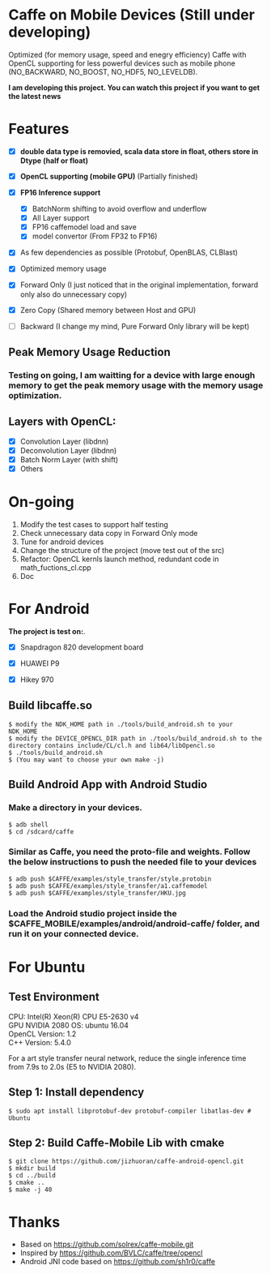 Caffe on Mobile Devices (Still under developing)
==================

Optimized (for memory usage, speed and enegry efficiency) Caffe with OpenCL supporting for less powerful devices such as mobile phone (NO_BACKWARD, NO_BOOST, NO_HDF5, NO_LEVELDB). 

**I am developing this project. You can watch this project if you want to get the latest news**

# Features
- [x] **double data type is removied, scala data store in float, others store in Dtype (half or float)**
- [x] **OpenCL supporting (mobile GPU)** (Partially finished)
- [x] **FP16 Inference support**
  - [x] BatchNorm shifting to avoid overflow and underflow
  - [x] All Layer support
  - [x] FP16 caffemodel load and save
  - [x] model convertor (From FP32 to FP16)
- [x] As few dependencies as possible (Protobuf, OpenBLAS, CLBlast)
- [x] Optimized memory usage
- [x] Forward Only (I just noticed that in the original implementation, forward only also do unnecessary copy)
- [x] Zero Copy (Shared memory between Host and GPU)
- [ ] Backward (I change my mind, Pure Forward Only library will be kept)


## Peak Memory Usage Reduction

### Testing on going, I am waitting for a device with large enough memory to get the peak memory usage with the memory usage optimization.

## Layers with OpenCL:

 - [x] Convolution Layer (libdnn)
 - [x] Deconvolution Layer (libdnn)
 - [x] Batch Norm Layer (with shift)
 - [x] Others

# On-going

1. Modify the test cases to support half testing
2. Check unnecessary data copy in Forward Only mode
4. Tune for android devices
5. Change the structure of the project (move test out of the src)
6. Refactor: OpenCL kernls launch method, redundant code in math_fuctions_cl.cpp
7. Doc


# For Android

**The project is test on:**. 

- [x] Snapdragon 820 development board
- [x] HUAWEI P9
- [x] Hikey 970


## Build libcaffe.so

```
$ modify the NDK_HOME path in ./tools/build_android.sh to your NDK_HOME
$ modify the DEVICE_OPENCL_DIR path in ./tools/build_android.sh to the directory contains include/CL/cl.h and lib64/libOpencl.so
$ ./tools/build_android.sh
$ (You may want to choose your own make -j)

```
## Build Android App with Android Studio



### Make a directory in your devices.

```
$ adb shell
$ cd /sdcard/caffe

```

### Similar as Caffe, you need the proto-file and weights. Follow the below instructions to push the needed file to your devices

```
$ adb push $CAFFE/examples/style_transfer/style.protobin
$ adb push $CAFFE/examples/style_transfer/a1.caffemodel
$ adb push $CAFFE/examples/style_transfer/HKU.jpg

```
### Load the Android studio project inside the $CAFFE_MOBILE/examples/android/android-caffe/ folder, and run it on your connected device.

# For Ubuntu

## Test Environment

CPU: Intel(R) Xeon(R) CPU E5-2630 v4  
GPU NVIDIA 2080
OS: ubuntu 16.04  
OpenCL Version: 1.2  
C++ Version: 5.4.0  

For a art style transfer neural network, reduce the single inference time from 7.9s to 2.0s (E5 to NVIDIA 2080).



## Step 1: Install dependency

```
$ sudo apt install libprotobuf-dev protobuf-compiler libatlas-dev # Ubuntu
```

## Step 2: Build Caffe-Mobile Lib with cmake

```
$ git clone https://github.com/jizhuoran/caffe-android-opencl.git
$ mkdir build
$ cd ../build
$ cmake ..
$ make -j 40
```

# Thanks

 - Based on https://github.com/solrex/caffe-mobile.git
 - Inspired by https://github.com/BVLC/caffe/tree/opencl
 - Android JNI code based on https://github.com/sh1r0/caffe
